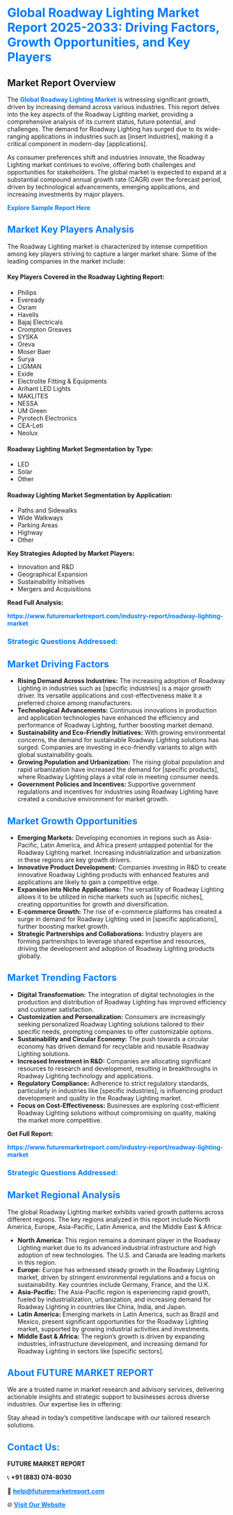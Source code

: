 <h1 style="color: #007BFF;">Global Roadway Lighting Market Report 2025-2033: Driving Factors, Growth Opportunities, and Key Players</h1>

<section id="overview">
<h2>Market Report Overview</h2>
<p>The <a href="https://www.futuremarketreport.com/industry-report/roadway-lighting-market" style="color: #007BFF; text-decoration: none;"><strong>Global Roadway Lighting Market</strong></a> is witnessing significant growth, driven by increasing demand across various industries. This report delves into the key aspects of the Roadway Lighting market, providing a comprehensive analysis of its current status, future potential, and challenges. The demand for Roadway Lighting has surged due to its wide-ranging applications in industries such as [insert industries], making it a critical component in modern-day [applications].</p>
<p>As consumer preferences shift and industries innovate, the Roadway Lighting market continues to evolve, offering both challenges and opportunities for stakeholders. The global market is expected to expand at a substantial compound annual growth rate (CAGR) over the forecast period, driven by technological advancements, emerging applications, and increasing investments by major players.</p>
</section>

<section id="overview">
<p><a href="https://www.futuremarketreport.com/request-sample/reportId=109490" style="color: #007BFF; text-decoration: none;"><strong>Explore Sample Report Here</strong></a></p>
</section>

<section id="key-players">
<h2 style="color: #007BFF;">Market Key Players Analysis</h2>
<p>The Roadway Lighting market is characterized by intense competition among key players striving to capture a larger market share. Some of the leading companies in the market include:</p>
<h4>Key Players Covered in the Roadway Lighting Report:</h4>
<ul><li>Philips</li><li>Eveready</li><li>Osram</li><li>Havells</li><li>Bajaj Electricals</li><li>Crompton Greaves</li><li>SYSKA</li><li>Oreva</li><li>Moser Baer</li><li>Surya</li><li>LIGMAN</li><li>Exide</li><li>Electrolite Fitting &amp; Equipments</li><li>Arihant LED Lights</li><li>MAKLITES</li><li>NESSA</li><li>UM Green</li><li>Pyrotech Electronics</li><li>CEA-Leti</li><li>Neolux</li></ul>
<h4>Roadway Lighting Market Segmentation by Type:</h4>
<ul><li>LED</li><li>Solar</li><li>Other</li></ul>

<h4>Roadway Lighting Market Segmentation by Application:</h4>
<ul><li>Paths and Sidewalks</li><li>Wide Walkways</li><li>Parking Areas</li><li>Highway</li><li>Other</li></ul>
<p><strong>Key Strategies Adopted by Market Players:</strong></p>
<ul>
<li>Innovation and R&D</li>
<li>Geographical Expansion</li>
<li>Sustainability Initiatives</li>
<li>Mergers and Acquisitions</li>
</ul>
</section>

<section>
<p><strong>Read Full Analysis: </strong></p><a href="https://www.futuremarketreport.com/industry-report/roadway-lighting-market" style="color: #007BFF; text-decoration: none;"><strong>https://www.futuremarketreport.com/industry-report/roadway-lighting-market</strong></a>
<h3 style="color: #007BFF;">Strategic Questions Addressed:</h3>
</section>

<section id="driving-factors">
<h2 style="color: #007BFF;">Market Driving Factors</h2>
<ul>
<li><strong>Rising Demand Across Industries:</strong> The increasing adoption of Roadway Lighting in industries such as [specific industries] is a major growth driver. Its versatile applications and cost-effectiveness make it a preferred choice among manufacturers.</li>
<li><strong>Technological Advancements:</strong> Continuous innovations in production and application technologies have enhanced the efficiency and performance of Roadway Lighting, further boosting market demand.</li>
<li><strong>Sustainability and Eco-Friendly Initiatives:</strong> With growing environmental concerns, the demand for sustainable Roadway Lighting solutions has surged. Companies are investing in eco-friendly variants to align with global sustainability goals.</li>
<li><strong>Growing Population and Urbanization:</strong> The rising global population and rapid urbanization have increased the demand for [specific products], where Roadway Lighting plays a vital role in meeting consumer needs.</li>
<li><strong>Government Policies and Incentives:</strong> Supportive government regulations and incentives for industries using Roadway Lighting have created a conducive environment for market growth.</li>
</ul>
</section>

<section id="growth-opportunities">
<h2 style="color: #007BFF;">Market Growth Opportunities</h2>
<ul>
<li><strong>Emerging Markets:</strong> Developing economies in regions such as Asia-Pacific, Latin America, and Africa present untapped potential for the Roadway Lighting market. Increasing industrialization and urbanization in these regions are key growth drivers.</li>
<li><strong>Innovative Product Development:</strong> Companies investing in R&D to create innovative Roadway Lighting products with enhanced features and applications are likely to gain a competitive edge.</li>
<li><strong>Expansion into Niche Applications:</strong> The versatility of Roadway Lighting allows it to be utilized in niche markets such as [specific niches], creating opportunities for growth and diversification.</li>
<li><strong>E-commerce Growth:</strong> The rise of e-commerce platforms has created a surge in demand for Roadway Lighting used in [specific applications], further boosting market growth.</li>
<li><strong>Strategic Partnerships and Collaborations:</strong> Industry players are forming partnerships to leverage shared expertise and resources, driving the development and adoption of Roadway Lighting products globally.</li>
</ul>
</section>

<section id="trending-factors">
<h2 style="color: #007BFF;">Market Trending Factors</h2>
<ul>
<li><strong>Digital Transformation:</strong> The integration of digital technologies in the production and distribution of Roadway Lighting has improved efficiency and customer satisfaction.</li>
<li><strong>Customization and Personalization:</strong> Consumers are increasingly seeking personalized Roadway Lighting solutions tailored to their specific needs, prompting companies to offer customizable options.</li>
<li><strong>Sustainability and Circular Economy:</strong> The push towards a circular economy has driven demand for recyclable and reusable Roadway Lighting solutions.</li>
<li><strong>Increased Investment in R&D:</strong> Companies are allocating significant resources to research and development, resulting in breakthroughs in Roadway Lighting technology and applications.</li>
<li><strong>Regulatory Compliance:</strong> Adherence to strict regulatory standards, particularly in industries like [specific industries], is influencing product development and quality in the Roadway Lighting market.</li>
<li><strong>Focus on Cost-Effectiveness:</strong> Businesses are exploring cost-efficient Roadway Lighting solutions without compromising on quality, making the market more competitive.</li>
</ul>
</section>

<section>
<p><strong>Get Full Report: </strong></p><a href="https://www.futuremarketreport.com/industry-report/roadway-lighting-market" style="color: #007BFF; text-decoration: none;"><strong>https://www.futuremarketreport.com/industry-report/roadway-lighting-market</strong></a>
<h3 style="color: #007BFF;">Strategic Questions Addressed:</h3>
</section>


<section id="regional-analysis">
<h2 style="color: #007BFF;">Market Regional Analysis</h2>
<p>The global Roadway Lighting market exhibits varied growth patterns across different regions. The key regions analyzed in this report include North America, Europe, Asia-Pacific, Latin America, and the Middle East & Africa:</p>
<ul>
<li><strong>North America:</strong> This region remains a dominant player in the Roadway Lighting market due to its advanced industrial infrastructure and high adoption of new technologies. The U.S. and Canada are leading markets in this region.</li>
<li><strong>Europe:</strong> Europe has witnessed steady growth in the Roadway Lighting market, driven by stringent environmental regulations and a focus on sustainability. Key countries include Germany, France, and the U.K.</li>
<li><strong>Asia-Pacific:</strong> The Asia-Pacific region is experiencing rapid growth, fueled by industrialization, urbanization, and increasing demand for Roadway Lighting in countries like China, India, and Japan.</li>
<li><strong>Latin America:</strong> Emerging markets in Latin America, such as Brazil and Mexico, present significant opportunities for the Roadway Lighting market, supported by growing industrial activities and investments.</li>
<li><strong>Middle East & Africa:</strong> The region’s growth is driven by expanding industries, infrastructure development, and increasing demand for Roadway Lighting in sectors like [specific sectors].</li>
</ul>
</section>

<footer>
<h2 style="color: #007BFF;">About FUTURE MARKET REPORT</h2>
<p>We are a trusted name in market research and advisory services, delivering actionable insights and strategic support to businesses across diverse industries. Our expertise lies in offering:</p>

<p>Stay ahead in today’s competitive landscape with our tailored research solutions.</p>

<h2 style="color: #007BFF;">Contact Us:</h2>
<p><strong>FUTURE MARKET REPORT</strong></p>
<p>📞 <strong>+91 (883) 074-8030</strong></p>
<p>📧 <strong><a href="mailto:help@futuremarketreport.com" style="color: #007BFF;">help@futuremarketreport.com</a></strong></p>
<p>🌐 <strong><a href="https://www.futuremarketreport.com/" style="color: #007BFF;">Visit Our Website</a></strong></p>
</footer>